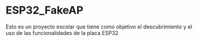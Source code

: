 # ESP32_FakeAP
Esto es un proyecto escolar que tiene como objetivo el descubrimiento y el uso de las funcionalidades de la placa ESP32
